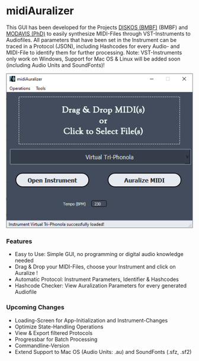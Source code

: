 # midiAuralizer
 This GUI has been developed for the Projects [DISKOS (BMBF)](https://organology.uni-leipzig.de/) (BMBF) and [MODAVIS (PhD)](https://modavis.org/) to easily synthesize MIDI-Files through VST-Instruments to Audiofiles.
 All parameters that have been set in the Instrument can be traced in a Protocol (JSON), including Hashcodes for every Audio- and MIDI-File to identify them for further processing.
 Note: VST-Instruments only work on Windows, Support for Mac OS & Linux will be added soon (including Audio Units and SoundFonts)!

 ![Screenshot of midiAuralizer Main Window](https://github.com/modavis-project/midiAuralizer/blob/main/images/midiAuralizer_screenshot0.PNG)

### Features
 - Easy to Use: Simple GUI, no programming or digital audio knowledge needed
 - Drag & Drop your MIDI-Files, choose your Instrument and click on Auralize !
 - Automatic Protocol: Instrument Parameters, Identifier & Hashcodes
 - Hashcode Checker: View Auralization Parameters for every generated Audiofile

### Upcoming Changes
 - Loading-Screen for App-Initialization and Instrument-Changes
 - Optimize State-Handling Operations
 - View & Export filtered Protocols
 - Progressbar for Batch Processing
 - Commandline-Version
 - Extend Support to Mac OS (Audio Units: .au) and SoundFonts (.sfz, .sf2)